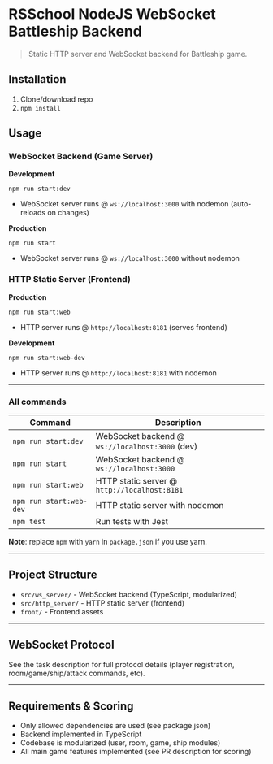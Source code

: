 # RSSchool NodeJS WebSocket Battleship Backend

> Static HTTP server and WebSocket backend for Battleship game.

## Installation

1. Clone/download repo
2. `npm install`

## Usage

### WebSocket Backend (Game Server)

**Development**

```
npm run start:dev
```

- WebSocket server runs @ `ws://localhost:3000` with nodemon (auto-reloads on changes)

**Production**

```
npm run start
```

- WebSocket server runs @ `ws://localhost:3000` without nodemon

### HTTP Static Server (Frontend)

**Production**

```
npm run start:web
```

- HTTP server runs @ `http://localhost:8181` (serves frontend)

**Development**

```
npm run start:web-dev
```

- HTTP server runs @ `http://localhost:8181` with nodemon

---

### All commands

| Command                 | Description                                     |
| ----------------------- | ----------------------------------------------- |
| `npm run start:dev`     | WebSocket backend @ `ws://localhost:3000` (dev) |
| `npm run start`         | WebSocket backend @ `ws://localhost:3000`       |
| `npm run start:web`     | HTTP static server @ `http://localhost:8181`    |
| `npm run start:web-dev` | HTTP static server with nodemon                 |
| `npm test`              | Run tests with Jest                             |

**Note**: replace `npm` with `yarn` in `package.json` if you use yarn.

---

## Project Structure

- `src/ws_server/` - WebSocket backend (TypeScript, modularized)
- `src/http_server/` - HTTP static server (frontend)
- `front/` - Frontend assets

---

## WebSocket Protocol

See the task description for full protocol details (player registration, room/game/ship/attack commands, etc).

---

## Requirements & Scoring

- Only allowed dependencies are used (see package.json)
- Backend implemented in TypeScript
- Codebase is modularized (user, room, game, ship modules)
- All main game features implemented (see PR description for scoring)
